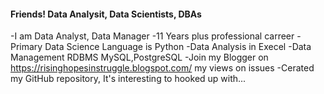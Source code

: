 #### Friends! Data Analysit, Data Scientists, DBAs

-I am Data Analyst, Data Manager
-11 Years plus professional carreer
-Primary Data Science Language is Python
-Data Analysis in Execel
-Data Management RDBMS MySQL,PostgreSQL
-Join my Blogger on https://risinghopesinstruggle.blogspot.com/ my views on issues
-Cerated my GitHub repository, It's interesting to hooked up with...
<!--### Hi there 👋-->



<!--
**rkpathakrajesh/rkpathakrajesh** is a ✨ _special_ ✨ repository because its `README.md` (this file) appears on your GitHub profile.

Here are some ideas to get you started:

- 🔭 I’m currently working on ...
- 🌱 I’m currently learning ...
- 👯 I’m looking to collaborate on ...
- 🤔 I’m looking for help with ...
- 💬 Ask me about ...
- 📫 How to reach me: ...
- 😄 Pronouns: ...
- ⚡ Fun fact: ...
-->
